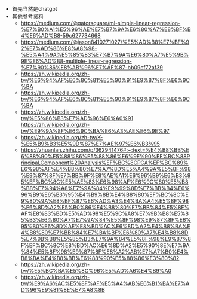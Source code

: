 * 首先当然是chatgpt
* 其他参考资料
  * https://medium.com/@gatorsquare/ml-simple-linear-regression-%E7%B0%A1%E5%96%AE%E7%B7%9A%E6%80%A7%E8%BF%B4%E6%AD%B8-59c627734668
  * https://medium.com/@jason8410271027/%E5%AD%B8%E7%BF%92%E7%AD%86%E8%A8%98-%E5%A4%9A%E5%85%83%E7%B7%9A%E6%80%A7%E5%9B%9E%E6%AD%B8-multiple-linear-regression-%E7%90%86%E8%AB%96%E7%AF%87-bb09cf72af39
  * https://zh.wikipedia.org/zh-tw/%E6%94%AF%E6%8C%81%E5%90%91%E9%87%8F%E6%9C%BA
  * https://zh.wikipedia.org/zh-tw/%E6%94%AF%E6%8C%81%E5%90%91%E9%87%8F%E6%9C%BA
  * https://zh.wikipedia.org/zh-tw/%E5%86%B3%E7%AD%96%E6%A0%91 https://zh.wikipedia.org/zh-tw/%E9%9A%8F%E6%9C%BA%E6%A3%AE%E6%9E%97
  * https://zh.wikipedia.org/zh-tw/K-%E5%B9%B3%E5%9D%87%E7%AE%97%E6%B3%95
  * https://zhuanlan.zhihu.com/p/362941476#:~:text=%E4%B8%BB%E6%88%90%E5%88%86%E5%88%86%E6%9E%90%EF%BC%88Principal,Component%20Analysis%EF%BC%8CPCA%EF%BC%89%E6%98%AF%E4%B8%80%E7%A7%8D%E5%A4%9A%E5%8F%98%E9%87%8F%E7%BB%9F%E8%AE%A1%E6%96%B9%E6%B3%95%EF%BC%8C%E5%AE%83%E6%98%AF%E6%9C%80%E5%B8%B8%E7%94%A8%E7%9A%84%E9%99%8D%E7%BB%B4%E6%96%B9%E6%B3%95%E4%B9%8B%E4%B8%80%EF%BC%8C%E9%80%9A%E8%BF%87%E6%AD%A3%E4%BA%A4%E5%8F%98%E6%8D%A2%E5%B0%86%E4%B8%80%E7%BB%84%E5%8F%AF%E8%83%BD%E5%AD%98%E5%9C%A8%E7%9B%B8%E5%85%B3%E6%80%A7%E7%9A%84%E5%8F%98%E9%87%8F%E6%95%B0%E6%8D%AE%E8%BD%AC%E6%8D%A2%E4%B8%BA%E4%B8%80%E7%BB%84%E7%BA%BF%E6%80%A7%E4%B8%8D%E7%9B%B8%E5%85%B3%E7%9A%84%E5%8F%98%E9%87%8F%EF%BC%8C%E8%BD%AC%E6%8D%A2%E5%90%8E%E7%9A%84%E5%8F%98%E9%87%8F%E8%A2%AB%E7%A7%B0%E4%B8%BA%E4%B8%BB%E6%88%90%E5%88%86%E3%80%82
  * https://zh.wikipedia.org/zh-tw/%E5%BC%BA%E5%8C%96%E5%AD%A6%E4%B9%A0
  * https://zh.wikipedia.org/zh-tw/%E9%A6%AC%E5%8F%AF%E5%A4%AB%E6%B1%BA%E7%AD%96%E9%81%8E%E7%A8%8B
